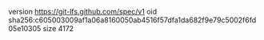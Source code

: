 version https://git-lfs.github.com/spec/v1
oid sha256:c605003009af1a06a8160050ab4516f57dfa1da682f9e79c5002f6fd05e10305
size 4172
